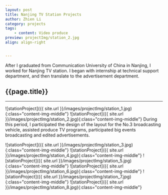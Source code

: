 ```yaml
---
layout: post
title: Nanjing TV Station Projects
author: Zhien Li
category: projects
tags:
    - content: Video produce
preview: projectImg/station_2.jpg
align: align-right


---
```


After I graduated from Communication University of China in Nanjing, I worked for Nanjing TV station. I began with internship at technical support department, and then translate to the advertisement department.

## {{page.title}}
-----

![stationProject]({{ site.url }}/images/projectImg/station_1.jpg){:class="content-img-middle"}
![stationProject]({{ site.url }}/images/projectImg/station_2.jpg){:class="content-img-middle"}
During this period, I participated the design of the layout for the No.3 broadcasting vehicle, assisted produce TV programs, participated big events broadcasting and edited advertisements.


![stationProject]({{ site.url }}/images/projectImg/station_3.jpg){:class="content-img-middle"}
![stationProject]({{ site.url }}/images/projectImg/station_4.jpg){:class="content-img-middle"}
![stationProject]({{ site.url }}/images/projectImg/station_5.jpg){:class="content-img-middle"}
![stationProject]({{ site.url }}/images/projectImg/station_6.jpg){:class="content-img-middle"}
![stationProject]({{ site.url }}/images/projectImg/station_7.jpg){:class="content-img-middle"}
![stationProject]({{ site.url }}/images/projectImg/station_8.jpg){:class="content-img-middle"}
